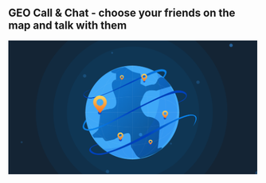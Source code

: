 ## GEO Call & Chat - choose your friends on the map and talk with them
<img src="/public/repoLogo.png" width="500px"/>
